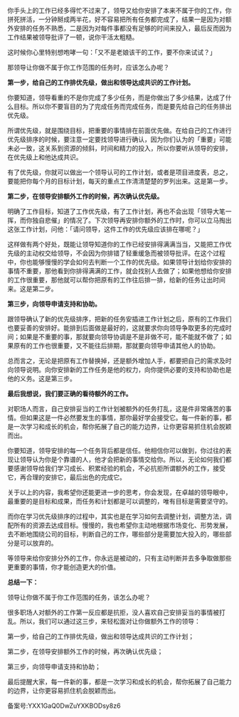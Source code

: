 你手头上的工作已经多得忙不过来了，领导又给你安排了本来不属于你的工作，你拼死拼活，一分钟掰成两半花，好不容易把所有任务都完成了，结果一是因为对额外安排的任务不熟悉，二是因为对每件事都没有足够的时间来投入，最后反而因为工作结果被领导批评了一顿，说你干活太粗糙。

这时候你心里特别想咆哮一句：「又不是老娘该干的工作，要不你来试试？」

那领导让你做不属于你工作范围的任务时，应该怎么办呢？

**第一步，给自己的工作排优先级，做出和领导达成共识的工作计划。**

你要知道，领导看重的不是你完成了多少任务，而是你做出了多少结果，达成了什么目标。所以你不要盲目的为了完成任务而完成任务，而是要先给自己的任务排出优先级。

所谓优先级，就是围绕目标，把重要的事情排在前面优先做。在给自己的工作进行优先级排序的时候，要注意一定要找领导进行确认，因为你们认为的「重要」可能未必一致，这关系到资源的倾斜，时间和精力的投入，所以你要听从领导的安排，在优先级上和他达成共识。

有了优先级，你就可以做出一个领导认可的工作计划，或者是项目进度表，总之，要能把你每个月的目标计划，每天的重点工作清清楚楚的罗列出来。这是第一步。

**第二步，在领导安排额外工作的时候，再次确认优先级。**

明确了工作目标，知道了工作优先级，有了工作计划，再也不会出现「领导大笔一挥，而你独自悲催」的情况了。下次领导再安排你额外的工作时，你可以立马掏出这张工作计划，问他：「请问领导，这件工作的优先级应该排在哪呢？」

这样做有两个好处，既能让领导知道你的工作已经安排得满满当当，又能把工作优先级的主动权交给领导，不会因为你排错了轻重缓急而被领导批评。在这个过程中，你也能够慢慢的学会如何去判断一个工作的优先级。如果领导计划给你安排的事情不重要，那他看到你排得满满的工作，就会找别人去做了；如果他想给你安排的工作很重要，那他就可以帮你把原有的工作往后排一排，给新的任务让出时间来。这是第二步。

**第三步，向领导申请支持和协助。**

跟领导确认了新的优先级排序，把新的任务安插进工作计划之后，原有的工作我们也要妥善的安排好。能排到后面做是最好的，这就要求你向领导争取更多的完成时间；如果是不重要的事，那就要向领导协调是不是非做不可，能不能就不做了；如果原有的工作也很重要，又不能往后排期，那就要向领导申请其他人的协助。

总而言之，无论是把原有工作替换掉，还是额外增加人手，都要把自己的需求及时向领导说明。向你安排新的工作任务是他的权力，向你提供必要的支持和协助也是他的义务。这是第三步。

**最后我想说，我们要正确的看待额外的工作。**

对职场人而言，自己安排妥当的工作计划被额外的任务打乱，这是件非常痛苦的事情。但如果这是一件必然要发生的事情，那你最好学会接受它。每一件新的事，都是一次学习和成长的机会，帮你拓展了自己的能力边界，让你更容易抓住机会脱颖而出。

你要知道，领导安排的每一个任务背后都是信任。他相信你可以做到，你过往的表现让领导认为你是个靠谱的人，他才会把新的事情交给你。所以，无论如何我们都要感谢领导给我们学习成长、积累经验的机会，不必抗拒所谓额外的工作，接受它，再合理的安排它，最后出色的完成它。

关于以上的内容，我希望你还能更进一步的思考，你会发现，在卓越的领导眼中，最重要的是目标和成果，而任务和计划都是可以调整的，唯有目标是需要坚守的。

而你在学习优先级排序的过程中，其实也是在学习如何去调整计划，调整方法，调配所有的资源去达成目标。慢慢的，我也希望你主动地根据市场变化、形势发展，去不断地围绕公司的目标，判断自己的工作，哪些部分是需要加大投入的，哪些部分是可以放弃的。

等领导来给你安排分外的工作，你永远是被动的，只有主动判断并去多争取做那些更重要的事情，你才能创造更大的价值。

**总结一下：**

领导让你做不属于你工作范围的任务，该怎么办呢？

很多职场人对额外的工作第一反应都是抗拒，没人喜欢自己安排妥当的事情被打乱。所以，我们可以通过这三步，来轻松面对让你做额外工作的领导：

第一步，给自己的工作排优先级，做出和领导达成共识的工作计划；

第二步，在领导安排额外工作的时候，再次确认优先级；

第三步，向领导申请支持和协助；

最后提醒大家，每一件新的事，都是一次学习和成长的机会，帮你拓展了自己能力的边界，让你更容易抓住机会脱颖而出。

备案号:YXX1GaQ0DwZuYXKBODsy8z6